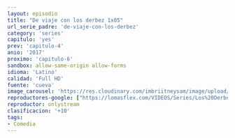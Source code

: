 ```yaml
---
layout: episodio
title: "De viaje con los derbez 1x05"
url_serie_padre: 'de-viaje-con-los-derbez'
category: 'series'
capitulo: 'yes'
prev: 'capitulo-4'
anio: '2017'
proximo: 'capitulo-6'
sandbox: allow-same-origin allow-forms
idioma: 'Latino'
calidad: 'Full HD'
fuente: 'cueva'
image_carousel: 'https://res.cloudinary.com/imbriitneysam/image/upload/v1546638640/casa-papel-1-poster-min.jpg'
reproductores-google: ["https://lomasflex.com/VIDEOS/Series/Los%20Derbez/CAP5.mp4"]
reproductor: onlystream
clasificacion: '+10'
tags:
- Comedia
---
```












